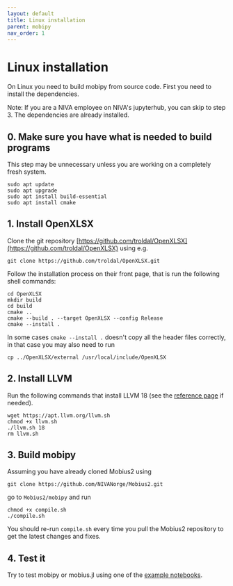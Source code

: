 ```yaml
---
layout: default
title: Linux installation
parent: mobipy
nav_order: 1
---
```


# Linux installation

On Linux you need to build mobipy from source code. First you need to install the dependencies. 

Note: If you are a NIVA employee on NIVA's jupyterhub, you can skip to step 3. The dependencies are already installed.

## 0. Make sure you have what is needed to build programs

This step may be unnecessary unless you are working on a completely fresh system.

```shell
sudo apt update
sudo apt upgrade
sudo apt install build-essential
sudo apt install cmake
```

## 1. Install OpenXLSX

Clone the git repository [https://github.com/troldal/OpenXLSX](https://github.com/troldal/OpenXLSX) using e.g.

```shell
git clone https://github.com/troldal/OpenXLSX.git
```

Follow the installation process on their front page, that is run the following shell commands:

```shell
cd OpenXLSX
mkdir build
cd build
cmake ..
cmake --build . --target OpenXLSX --config Release
cmake --install .
```

In some cases `cmake --install .` doesn't copy all the header files correctly, in that case you may also need to run

```shell
cp ../OpenXLSX/external /usr/local/include/OpenXLSX
```

## 2. Install LLVM

Run the following commands that install LLVM 18 (see the [reference page](https://apt.llvm.org/) if needed).

```shell
wget https://apt.llvm.org/llvm.sh
chmod +x llvm.sh
./llvm.sh 18
rm llvm.sh
```

## 3. Build mobipy

Assuming you have already cloned Mobius2 using

```shell
git clone https://github.com/NIVANorge/Mobius2.git
```

go to `Mobius2/mobipy` and run

```shell
chmod +x compile.sh
./compile.sh
```

You should re-run `compile.sh` every time you pull the Mobius2 repository to get the latest changes and fixes.

## 4. Test it

Try to test mobipy or mobius.jl using one of the [example notebooks](https://github.com/NIVANorge/Mobius2/blob/main/example_notebooks/).